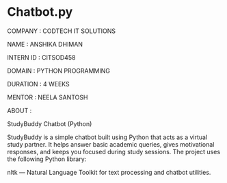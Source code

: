 # Chatbot.py

COMPANY : CODTECH IT SOLUTIONS

NAME : ANSHIKA DHIMAN

INTERN ID : CITSOD458

DOMAIN : PYTHON PROGRAMMING

DURATION : 4 WEEKS

MENTOR : NEELA SANTOSH

ABOUT :

StudyBuddy Chatbot (Python)

StudyBuddy is a simple chatbot built using Python that acts as a virtual study partner. It helps answer basic academic queries, gives motivational responses, and keeps you focused during study sessions.
The project uses the following Python library:

nltk — Natural Language Toolkit for text processing and chatbot utilities.

